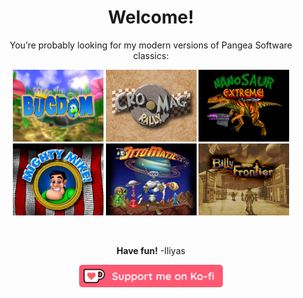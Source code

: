 <div align="center">

# Welcome!

You’re probably looking for my modern versions of Pangea Software classics:

<a href="https://github.com/jorio/Bugdom"     ><img width="145" src="bug.webp" alt="Bugdom"></a>
<a href="https://github.com/jorio/CroMagRally"><img width="145" src="cmr.webp" alt="Cro-Mag Rally"></a>
<a href="https://github.com/jorio/Nanosaur"   ><img width="145" src="nano.webp" alt="Nanosaur"></a>
<br/>
<a href="https://github.com/jorio/MightyMike" ><img width="145" src="mike.webp" alt="Mighty Mike"></a>
<a href="https://github.com/jorio/OttoMatic"  ><img width="145" src="otto.webp" alt="Otto Matic"></a>
<a href="https://github.com/jorio/BillyFrontier"><img width="145" src="billy.webp" alt="Billy Frontier"></a>

<br/>

**Have fun!** -Iliyas

<a href="https://ko-fi.com/D1D6D94R6" target="_blank"><img src="kofi_button_red.png" alt="Buy Me a Coffee at ko-fi.com" height="36"></a>

</div>
